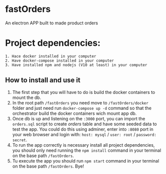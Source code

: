 # fastOrders
An electron APP built to made product orders

# Project dependencies:
```
1. Hace docker installed in your computer
2. Have docker-compose installed in your computer
3. Have installed npm and nodejs (V10 at least) in your computer
```

## How to install and use it

1. The first step that you will have to do is build the docker containers to mount the db.
2. In the root path `/fastOrders` you need move to `/fastOrders/docker` folder and just need run `docker-compose up -d` command so that the orchestrator build the docker containers wich mount app db.
3. Once db is up and listening on the `:3000` port, you can import the `orders.sql` script to create _orders_ table and have some seeded data to test the app. You could do this using adminer, enter into `:8080` port in your web browser and login with: `host: mysql` / `user: root` / `password: secret`.
4. To run the app correctly is necessary install all project dependencies, you should only need running the `npm install` command in your terminal on the base path `/fastOrders`.
5. Tu execute the app you should run `npm start` command in your terminal on the base path `/fastOrders`.
Bye!
